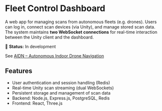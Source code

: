# Fleet Control Dashboard

A web app for managing scans from autonomous fleets (e.g. drones).
Users can log in, connect scan devices (via Unity), and manage stored scan data.
The system maintains **two WebSocket connections** for real-time interaction between the Unity client and the dashboard.

🚧 **Status:** In development  

See [AIDN – Autonomous Indoor Drone Navigation](https://github.com/coskyler/AIDN-Drone-Navigation)

## Features
- User authentication and session handling (Redis)
- Real-time Unity scan streaming (dual WebSockets)
- Persistent storage and management of scan data
- Backend: Node.js, Express.js, PostgreSQL, Redis
- Frontend: React, Three.js
